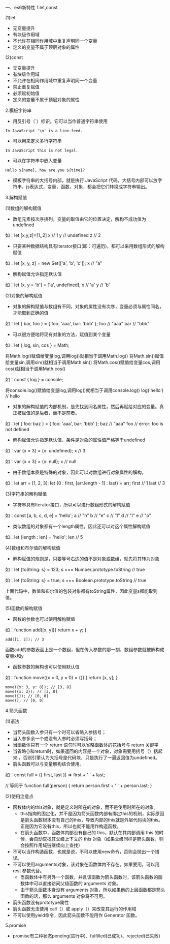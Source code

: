一、es6新特性
1.let,const

(1)let 

* 无变量提升
* 有块级作用域
* 不允许在相同作用域中重复声明同一个变量
* 定义的变量不属于顶层对象的属性

(2)const

* 无变量提升
* 有块级作用域
* 不允许在相同作用域中重复声明同一个变量
* 禁止重复赋值
* 必须赋初始值
* 定义的变量不属于顶层对象的属性

2.模板字符串

* 用反引号（`）标识。它可以当作普通字符串使用

`In JavaScript '\n' is a line-feed.`

* 可以用来定义多行字符串

`In JavaScript this is
 not legal.`

* 可以在字符串中嵌入变量

`Hello ${name}, how are you ${time}?`

* 模板字符串的大括号内部，就是执行 JavaScript 代码，大括号内部可以放字符串，js表达式，变量，函数，对象，都会把它们转换成字符串输出。

3.解构赋值

(1)数组的解构赋值

* 数组元素按次序排列，变量的取值由它的位置决定，解构不成功值为undefined

如：let [x,y,z]=[1,,2]
    x // 1
    y // undefined
    z // 2

* 只要某种数据结构具有Iterator接口(即：可遍历)，都可以采用数组形式的解构赋值

如：let [x, y, z] = new Set(['a', 'b', 'c']);
    x // "a"

* 解构赋值允许指定默认值

如：let [x, y = 'b'] = ['a', undefined];
    x // 'a'
    y // 'b'

(2)对象的解构赋值

* 对象的解构赋值与数组有不同，对象的属性没有次序，变量必须与属性同名，才能取到正确的值

如：let { bar, foo } = { foo: 'aaa', bar: 'bbb' };
   foo // "aaa"
   bar // "bbb"

* 可以很方便地将现有对象的方法，赋值到某个变量

如：let { log, sin, cos } = Math;

   将Math.log()赋值给变量log,调用log()就相当于调用Math.log()
   将Math.sin()赋值给变量sin,调用sin()就相当于调用Math.sin()
   将Math.cos()赋值给变量cos,调用cos()就相当于调用Math.cos()

如：const { log } = console;

   将console.log()赋值给变量log,调用log()就相当于调用console.log()
   log('hello') // hello

* 对象的解构赋值的内部机制，是先找到同名属性，然后再赋给对应的变量。真正被赋值的是后者，而不是前者。 

如：let { foo: baz } = { foo: 'aaa', bar: 'bbb' };
    baz // "aaa"
    foo // error: foo is not defined

* 解构赋值允许指定默认值，条件是对象的属性值严格等于undefined

如：var {x = 3} = {x: undefined};
    x // 3

如：var {x = 3} = {x: null};
    x // null

* 由于数组本质是特殊的对象，因此可以对数组进行对象属性的解构。

如：let arr = [1, 2, 3];
   let {0 : first, [arr.length - 1] : last} = arr;
    first // 1
    last // 3

(3)字符串的解构赋值

* 字符串具有Iterator接口，所以可以进行数组形式的解构赋值

如：const [a, b, c, d, e] = 'hello';
    a // "h"
    b // "e"
    c // "l"
    d // "l"
    e // "o"

* 类似数组的对象都有一个length属性，因此还可以对这个属性解构赋值

如：let {length : len} = 'hello';
    len // 5

(4)数组和布尔值的解构赋值

* 解构赋值的规则是，只要等号右边的值不是对象或数组，就先将其转为对象

如：let {toString: s} = 123;
    s === Number.prototype.toString // true

如：let {toString: s} = true;
    s === Boolean.prototype.toString // true

上面代码中，数值和布尔值的包装对象都有toString属性，因此变量s都能取到值。

(5)函数的解构赋值

* 函数的参数也可以使用解构赋值

如：function add([x, y]){
      return x + y;
    }

    add([1, 2]); // 3

函数add的参数表面上是一个数组，但在传入参数的那一刻，数组参数就被解构成变量x和y

* 函数参数的解构也可以使用默认值

如：function move({x = 0, y = 0} = {}) {
      return [x, y];
   }

    move({x: 3, y: 8}); // [3, 8]
    move({x: 3}); // [3, 0]
    move({}); // [0, 0]
    move(); // [0, 0]

4.箭头函数

(1)语法

* 当箭头函数入参只有一个时可以省略入参括号；
* 当入参多余一个或没有入参时必须写括号；
* 当函数体只有一个 return 语句时可以省略函数体的花括号与 return 关键字
* 当省略{}和return时，如果返回的内容是一个对象，对象需要用括号（）括起来:，否则引擎认为大括号是代码块，只是执行了一遍返回值为undefined。
* 箭头函数可以与变量解构结合使用。

如：const full = ({ first, last }) => first + ' ' + last;

   // 等同于
   function full(person) {
     return person.first + ' ' + person.last;
   }

(2)使用注意点

* 函数体内的this对象，就是定义时所在的对象，而不是使用时所在的对象。
   * this指向的固定化，并不是因为箭头函数内部有绑定this的机制，实际原因是箭头函数根本没有自己的this，导致内部的this就是外层代码块的this。正是因为它没有this，所以也就不能用作构造函数。
   * 在箭头函数中，函数体内部没有自己的 this，默认在其内部调用 this 的时候，会自动查找其父级上下文的 this 对象（如果父级同样是箭头函数，则会按照作用域链继续向上查找） 
* 不可以当作构造函数，也就是说，不可以使用new命令，否则会抛出一个错误。
* 不可以使用arguments对象，该对象在函数体内不存在。如果要用，可以用 rest 参数代替。
   * 当函数体中有另外一个函数，并且该函数为箭头函数时，该箭头函数的函数体中可以直接访问父级函数的 arguments 对象。
   * 由于箭头函数本身没有 arguments 对象，所以如果他的上层函数都是箭头函数的话，那么 arguments 对象将不可用。
* 箭头函数没有prototype属性
* 箭头函数无法使用 call（）或 apply（）来改变其运行的作用域
* 不可以使用yield命令，因此箭头函数不能用作 Generator 函数。

5.promise

* promise有三种状态pending(进行中)、fulfilled(已成功)、rejected(已失败)




